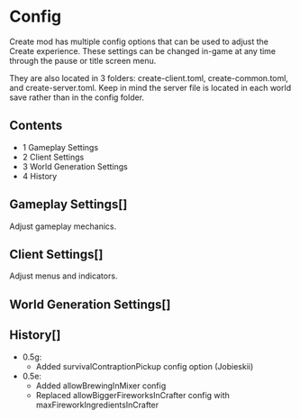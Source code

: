 # Config

Create mod has multiple config options that can be used to adjust the Create experience. These settings can be changed in-game at any time through the pause or title screen menu.

They are also located in 3 folders: create-client.toml, create-common.toml, and create-server.toml. Keep in mind the server file is located in each world save rather than in the config folder.

## Contents

- 1 Gameplay Settings
- 2 Client Settings
- 3 World Generation Settings
- 4 History

## Gameplay Settings[]

Adjust gameplay mechanics.

## Client Settings[]

Adjust menus and indicators.

## World Generation Settings[]

## History[]

- 0.5g:
    - Added survivalContraptionPickup config option (Jobieskii)
- 0.5e:
    - Added allowBrewingInMixer config
    - Replaced allowBiggerFireworksInCrafter config with maxFireworkIngredientsInCrafter